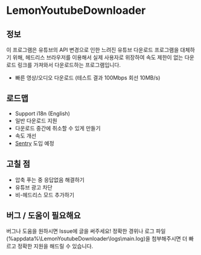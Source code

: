 # LemonYoutubeDownloader

## 정보

이 프로그램은 유튜브의 API 변경으로 인한 느려진 유튜브 다운로드 프로그램을 대체하기 위해, 헤드리스 브라우저를 이용해서
실제 사용자로 위장하여 속도 제한이 없는 다운로드 링크를 가져와서 다운로드하는 프로그램입니다.

+ 빠른 영상/오디오 다운로드 (테스트 결과 100Mbps 회선 10MB/s)

## 로드맵

+ Support i18n (English)
+ 일반 다운로드 지원
+ 다운로드 중간에 취소할 수 있게 만들기
+ 속도 개선
+ [Sentry](https://sentry.io) 도입 예정

## 고칠 점

+ 압축 푸는 중 응답없음 해결하기
+ 유튜브 광고 차단
+ 비-헤드리스 모드 추가하기

## 버그 / 도움이 필요해요

버그나 도움을 원하시면 Issue에 글을 써주세요! 정확한 경위나 로그 파일(%appdata%\LemonYoutubeDownloader\logs\main.log)을 첨부해주시면 더 빠르고 정확한 지원을 해드릴 수 있습니다.

